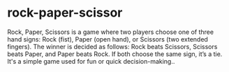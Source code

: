 # rock-paper-scissor
Rock, Paper, Scissors is a game where two players choose one of three hand signs: Rock (fist), Paper (open hand), or Scissors (two extended fingers). The winner is decided as follows: Rock beats Scissors, Scissors beats Paper, and Paper beats Rock. If both choose the same sign, it’s a tie. It's a simple game used for fun or quick decision-making..

